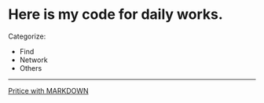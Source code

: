 # Here is my code for daily works.

Categorize:
* Find
* Network
* Others

---
[Pritice with MARKDOWN](https://en.wikipedia.org/wiki/MarkDown)


